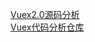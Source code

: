 [Vuex2.0源码分析](https://zhuanlan.zhihu.com/p/23921964)  
[Vuex代码分析仓库](https://github.com/lxchuan12/vuex-analysis)  
